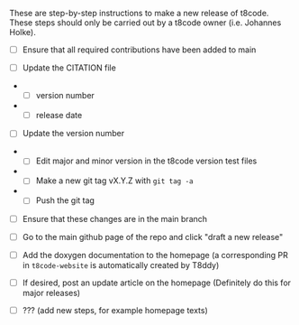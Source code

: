 These are step-by-step instructions to make a new release of t8code.
These steps should only be carried out by a t8code owner (i.e. Johannes Holke).

- [ ] Ensure that all required contributions have been added to main

- [ ] Update the CITATION file

- - [ ] version number

- - [ ] release date

- [ ] Update the version number

- - [ ] Edit major and minor version in the t8code version test files

- - [ ] Make a new git tag vX.Y.Z with `git tag -a `

- - [ ] Push the git tag

- [ ] Ensure that these changes are in the main branch

- [ ] Go to the main github page of the repo and click "draft a new release"

- [ ] Add the doxygen documentation to the homepage (a corresponding PR in `t8code-website` is automatically created by T8ddy)

- [ ] If desired, post an update article on the homepage (Definitely do this for major releases)

- [ ] ??? (add new steps, for example homepage texts)
